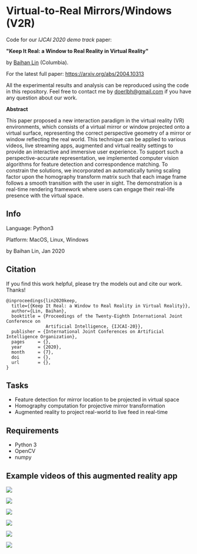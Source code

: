 # Virtual-to-Real Mirrors/Windows (V2R)

Code for our *IJCAI 2020 demo track* paper: 

**"Keep It Real: a Window to Real Reality in Virtual Reality"** 

by [Baihan Lin](http://www.columbia.edu/~bl2681/) (Columbia). 



For the latest full paper: https://arxiv.org/abs/2004.10313

All the experimental results and analysis can be reproduced using the code in this repository. Feel free to contact me by doerlbh@gmail.com if you have any question about our work.



**Abstract**

This paper proposed a new interaction paradigm in the virtual reality (VR) environments, which consists of a virtual mirror or window projected onto a virtual surface, representing the correct perspective geometry of a mirror or window reflecting the real world. This technique can be applied to various videos, live streaming apps, augmented and virtual reality settings to provide an interactive and immersive user experience. To support such a perspective-accurate representation, we implemented computer vision algorithms for feature detection and correspondence matching. To constrain the solutions, we incorporated an automatically tuning scaling factor upon the homography transform matrix such that each image frame follows a smooth transition with the user in sight. The demonstration is a real-time rendering framework where users can engage their real-life presence with the virtual space.



## Info

Language: Python3

Platform: MacOS, Linux, Windows

by Baihan Lin, Jan 2020




## Citation

If you find this work helpful, please try the models out and cite our work. Thanks!

    @inproceedings{lin2020keep,
      title={{Keep It Real: a Window to Real Reality in Virtual Reality}},
      author={Lin, Baihan},
      booktitle = {Proceedings of the Twenty-Eighth International Joint Conference on
                   Artificial Intelligence, {IJCAI-20}},
      publisher = {International Joint Conferences on Artificial Intelligence Organization},             
      pages     = {},
      year      = {2020},
      month     = {7},
      doi       = {},
      url       = {},
    }

  





## Tasks

* Feature detection for mirror location to be projected in virtual space
* Homography computation for projective mirror transformation
* Augmented reality to project real-world to live feed in real-time



## Requirements

* Python 3
* OpenCV
* numpy 



## Example videos of this augmented reality app

![](./asset/vid_2.gif "")

![](./asset/vid_3.gif "")

![](./asset/vid_4_short.gif "")

![](./asset/vid_8.gif "")

![](./asset/vid_1.gif "")

![](./asset/vid_7.gif "")